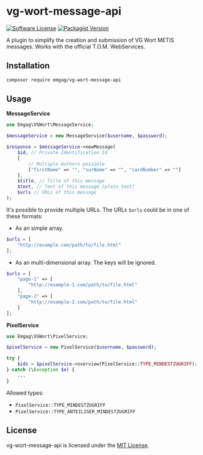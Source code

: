 # vg-wort-message-api

[![Software License](https://img.shields.io/badge/license-MIT-brightgreen.svg?style=flat-square)](LICENSE)
[![Packagist Version](https://img.shields.io/packagist/v/emgag/vg-wort-message-api.svg?style=flat-square)](https://packagist.org/packages/emgag/vg-wort-message-api)

A plugin to simplify the creation and submission of VG Wort METIS messages. Works with the official T.O.M. WebServices.

## Installation

```bash
composer require emgag/vg-wort-message-api
```

## Usage

**MessageService**

```PHP
use Emgag\VGWort\MessageService;

$messageService = new MessageService($username, $password);

$response = $messageService->newMessage(
    $id, // Private Identification Id
    [
        // Multiple Authors possible
        ["firstName" => "", "surName" => "", "cardNumber" => ""]
    ],
    $title, // Title of this message
    $text, // Text of this message (plain text)
    $urls // URLs of this message
);
```

It's possible to provide multiple URLs. The URLs ``$urls`` could be in one of these formats:

- As an simple array.
```PHP
$urls = [
    "http://example.com/path/to/file.html"
];
```

- As an multi-dimensional array. The keys will be ignored.
```PHP
$urls = [
    "page-1" => [
        "http://example-1.com/path/to/file.html"
    ],
    "page-2" => [
        "http://example-2.com/path/to/file.html"
    ]
];
```

**PixelService**

```PHP
use Emgag\VGWort\PixelService;

$pixelService = new PixelService($username, $password);

try {
    $ids = $pixelService->overview(PixelService::TYPE_MINDESTZUGRIFF);
} catch (\Exception $e) {
    ...
}
```

Allowed types:
- `PixelService::TYPE_MINDESTZUGRIFF`
- `PixelService::TYPE_ANTEILIGER_MINDESTZUGRIFF`

## License

vg-wort-message-api is licensed under the [MIT License](http://opensource.org/licenses/MIT).